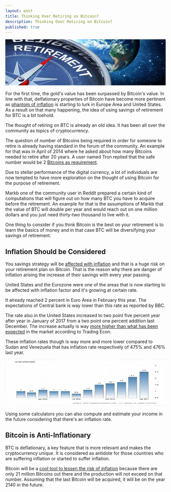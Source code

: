 ```yaml
---
layout: post
title: Thinking Over Retiring on Bitcoin?
description: Thinking Over Retiring on Bitcoin?
published: true
---
```


<p><center><img src="/images/bmrn-retiring-1.jpg" alt="Retiring on Bitcoin"/></center></p>

<p>For the first time, the gold's value has been surpassed by Bitcoin's value. In line with that, delfationary properties of Bitcoin have become more pertinent as <a href="/pools/">phantom of inflation</a> is starting to lurk in Europe Area and United States. As a result on that many happening, the idea of using savings of retirement for BTC is a bit toehold.</p>

<p>The thought of retiring on BTC is already an old idea. It has been all over the community as topics of cryptocurrency. </p>

<p>The question of number of Bitcoins being required in order for someone to retire is already having standard in the forum of the community. An example for that was in April of 2014 where he asked about how many Bitcoins needed to retire after 20 years. A user named Tron replied that the  safe number would be 2 <a href="/cloud/">Bitcoins as requirement</a>.</p>

<p>Due to stellar performance of the digital currency, a lot of individuals are now tempted to have more exploration on the thought of using Bitcoin for the purpose of retirement.</p>

<p>Markb one of the community user in Reddit prepared a certain kind of computations that will figure out on how many BTC you have to acquire before the retirement. An example for that is the assumptions of Markb that the value of BTC will double per year and would reach out on one million dollars and you just need thirty-two thousand to live with it. </p>

<p>One thing to consider if you think Bitcoin is the best on your retirement is to learn the basics of money and in that case BTC will be diversifying your savings of retirement.</p>

<h2>Inflation Should be Considered</h2>

<p>You savings strategy will be <a href="/software/">affected with inflation</a> and that is a huge risk on your retirement plan on Bitcoin. That is the reason why there are danger of inflation arising the increase of their savings with every year passing.</p>

<p>United States and the Eurozone were one of the areas that is now starting to be affected with inflation factor and it's growing at certain rate.</p>

<p>It already reached 2 percent in Euro Area in February this year. The expectations of Central bank is way lower than this rate as reported by BBC.</p>
 
<p>The rate also in the United States increased to two point five percent year after year in January of 2017 from a two point one percent addition last December. The increase actually is way <a href="/bitcoin-miner-SP20-jackson/">more higher than what has been expected</a> in the market according to Trading Econ.</p>

<p>These inflation rates though is way more and more lower compared to Sudan and Venezuela that has inflation rate respectively of 475% and 476%  last year.</p>

<p><center><img src="/images/bmrn-retiring-2.jpg" alt="Retiring on Bitcoin"/></center></p>

<p>Using some calculators you can also compute and estimate your income in the future considering that there's an inflation rate.</p>

<h2>Bitcoin is Anti-Inflationary</h2>

<p>BTC is deflationary, a key feature that is more relevant and makes the cryptocurrency unique. It is considered as antidote for those countries who are suffering inflation or started to suffer inflation.</p>

<p>Bitcoin will be a <a href="/usb-bitcoin-miner/">cool tool to lessen the risk of inflation</a> because there are only 21 million Bitcoins  out there and the production will not exceed on that number. Assuming that the last Bitcoin will be acquired, it will be on the year 2140 in the future.</p>



